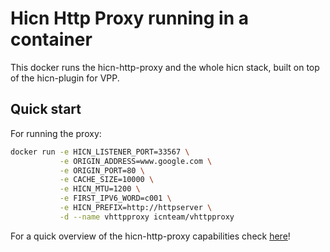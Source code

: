 # Hicn Http Proxy running in a container

This docker runs the hicn-http-proxy and the whole hicn stack, built on top of the hicn-plugin for VPP.

## Quick start

For running the proxy:

```bash
docker run -e HICN_LISTENER_PORT=33567 \
           -e ORIGIN_ADDRESS=www.google.com \
           -e ORIGIN_PORT=80 \
           -e CACHE_SIZE=10000 \
           -e HICN_MTU=1200 \
           -e FIRST_IPV6_WORD=c001 \
           -e HICN_PREFIX=http://httpserver \
           -d --name vhttpproxy icnteam/vhttpproxy
```

For a quick overview of the hicn-http-proxy capabilities check
[here](https://github.com/FDio/hicn/tree/master/apps#hicn-http-proxy "Hicn Http Proxy")!
